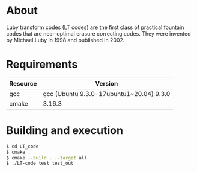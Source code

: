 # About
Luby transform codes (LT codes) are the first class of practical fountain codes that are near-optimal erasure correcting codes. They were invented by Michael Luby in 1998 and published in 2002.
# Requirements
| Resource | Version |
| ------ | ------ |
| gcc | gcc (Ubuntu 9.3.0-17ubuntu1~20.04) 9.3.0 |
| cmake | 3.16.3 |

# Building and execution
```sh
$ cd LT_code
$ cmake .
$ cmake --build . --target all
$ ./LT-code test test_out
```
